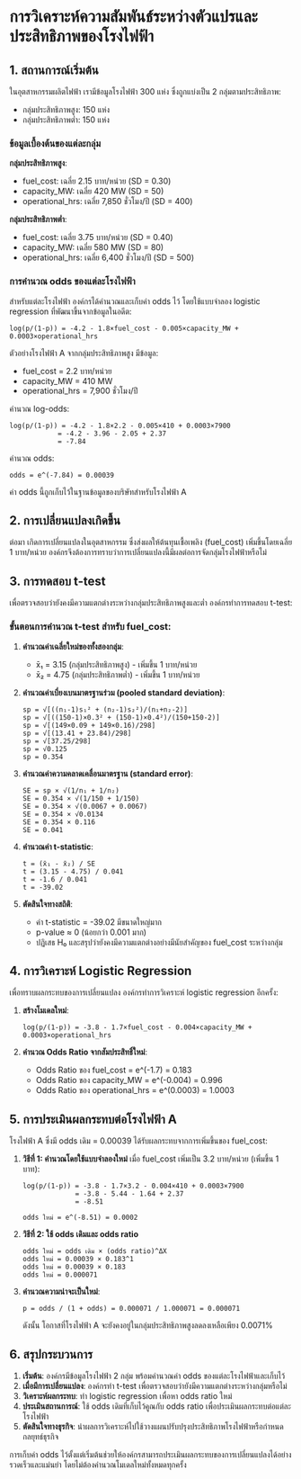 # การวิเคราะห์ความสัมพันธ์ระหว่างตัวแปรและประสิทธิภาพของโรงไฟฟ้า

## 1. สถานการณ์เริ่มต้น

ในอุตสาหกรรมผลิตไฟฟ้า เรามีข้อมูลโรงไฟฟ้า 300 แห่ง ซึ่งถูกแบ่งเป็น 2 กลุ่มตามประสิทธิภาพ:
- กลุ่มประสิทธิภาพสูง: 150 แห่ง
- กลุ่มประสิทธิภาพต่ำ: 150 แห่ง

### ข้อมูลเบื้องต้นของแต่ละกลุ่ม

**กลุ่มประสิทธิภาพสูง**:
- fuel_cost: เฉลี่ย 2.15 บาท/หน่วย (SD = 0.30)
- capacity_MW: เฉลี่ย 420 MW (SD = 50)
- operational_hrs: เฉลี่ย 7,850 ชั่วโมง/ปี (SD = 400)

**กลุ่มประสิทธิภาพต่ำ**:
- fuel_cost: เฉลี่ย 3.75 บาท/หน่วย (SD = 0.40)
- capacity_MW: เฉลี่ย 580 MW (SD = 80)
- operational_hrs: เฉลี่ย 6,400 ชั่วโมง/ปี (SD = 500)

### การคำนวณ odds ของแต่ละโรงไฟฟ้า

สำหรับแต่ละโรงไฟฟ้า องค์กรได้คำนวณและเก็บค่า odds ไว้ โดยใช้แบบจำลอง logistic regression ที่พัฒนาขึ้นจากข้อมูลในอดีต:

```
log(p/(1-p)) = -4.2 - 1.8×fuel_cost - 0.005×capacity_MW + 0.0003×operational_hrs
```

ตัวอย่างโรงไฟฟ้า A จากกลุ่มประสิทธิภาพสูง มีข้อมูล:
- fuel_cost = 2.2 บาท/หน่วย
- capacity_MW = 410 MW
- operational_hrs = 7,900 ชั่วโมง/ปี

คำนวณ log-odds:
```
log(p/(1-p)) = -4.2 - 1.8×2.2 - 0.005×410 + 0.0003×7900
            = -4.2 - 3.96 - 2.05 + 2.37
            = -7.84
```

คำนวณ odds:
```
odds = e^(-7.84) = 0.00039
```

ค่า odds นี้ถูกเก็บไว้ในฐานข้อมูลของบริษัทสำหรับโรงไฟฟ้า A

## 2. การเปลี่ยนแปลงเกิดขึ้น

ต่อมา เกิดการเปลี่ยนแปลงในอุตสาหกรรม ซึ่งส่งผลให้ต้นทุนเชื้อเพลิง (fuel_cost) เพิ่มขึ้นโดยเฉลี่ย 1 บาท/หน่วย องค์กรจึงต้องการทราบว่าการเปลี่ยนแปลงนี้มีผลต่อการจัดกลุ่มโรงไฟฟ้าหรือไม่

## 3. การทดสอบ t-test

เพื่อตรวจสอบว่ายังคงมีความแตกต่างระหว่างกลุ่มประสิทธิภาพสูงและต่ำ องค์กรทำการทดสอบ t-test:

### ขั้นตอนการคำนวณ t-test สำหรับ fuel_cost:

1) **คำนวณค่าเฉลี่ยใหม่ของทั้งสองกลุ่ม**:
   - x̄₁ = 3.15 (กลุ่มประสิทธิภาพสูง) - เพิ่มขึ้น 1 บาท/หน่วย
   - x̄₂ = 4.75 (กลุ่มประสิทธิภาพต่ำ) - เพิ่มขึ้น 1 บาท/หน่วย

2) **คำนวณค่าเบี่ยงเบนมาตรฐานร่วม (pooled standard deviation)**:
   ```
   sp = √[((n₁-1)s₁² + (n₂-1)s₂²)/(n₁+n₂-2)]
   sp = √[((150-1)×0.3² + (150-1)×0.4²)/(150+150-2)]
   sp = √[(149×0.09 + 149×0.16)/298]
   sp = √[(13.41 + 23.84)/298]
   sp = √[37.25/298]
   sp = √0.125
   sp = 0.354
   ```

3) **คำนวณค่าความคลาดเคลื่อนมาตรฐาน (standard error)**:
   ```
   SE = sp × √(1/n₁ + 1/n₂)
   SE = 0.354 × √(1/150 + 1/150)
   SE = 0.354 × √(0.0067 + 0.0067)
   SE = 0.354 × √0.0134
   SE = 0.354 × 0.116
   SE = 0.041
   ```

4) **คำนวณค่า t-statistic**:
   ```
   t = (x̄₁ - x̄₂) / SE
   t = (3.15 - 4.75) / 0.041
   t = -1.6 / 0.041
   t = -39.02
   ```

5) **ตัดสินใจทางสถิติ**:
   - ค่า t-statistic = -39.02 มีขนาดใหญ่มาก
   - p-value ≈ 0 (น้อยกว่า 0.001 มาก)
   - ปฏิเสธ H₀ และสรุปว่ายังคงมีความแตกต่างอย่างมีนัยสำคัญของ fuel_cost ระหว่างกลุ่ม

## 4. การวิเคราะห์ Logistic Regression

เพื่อทราบผลกระทบของการเปลี่ยนแปลง องค์กรทำการวิเคราะห์ logistic regression อีกครั้ง:

1) **สร้างโมเดลใหม่**:
   ```
   log(p/(1-p)) = -3.8 - 1.7×fuel_cost - 0.004×capacity_MW + 0.0003×operational_hrs
   ```

2) **คำนวณ Odds Ratio จากสัมประสิทธิ์ใหม่**:
   - Odds Ratio ของ fuel_cost = e^(-1.7) = 0.183
   - Odds Ratio ของ capacity_MW = e^(-0.004) = 0.996
   - Odds Ratio ของ operational_hrs = e^(0.0003) = 1.0003

## 5. การประเมินผลกระทบต่อโรงไฟฟ้า A

โรงไฟฟ้า A ซึ่งมี odds เดิม = 0.00039 ได้รับผลกระทบจากการเพิ่มขึ้นของ fuel_cost:

1) **วิธีที่ 1: คำนวณโดยใช้แบบจำลองใหม่**
   เมื่อ fuel_cost เพิ่มเป็น 3.2 บาท/หน่วย (เพิ่มขึ้น 1 บาท):
   ```
   log(p/(1-p)) = -3.8 - 1.7×3.2 - 0.004×410 + 0.0003×7900
                = -3.8 - 5.44 - 1.64 + 2.37
                = -8.51
   
   odds ใหม่ = e^(-8.51) = 0.0002
   ```

2) **วิธีที่ 2: ใช้ odds เดิมและ odds ratio**
   ```
   odds ใหม่ = odds เดิม × (odds ratio)^ΔX
   odds ใหม่ = 0.00039 × 0.183^1
   odds ใหม่ = 0.00039 × 0.183
   odds ใหม่ = 0.000071
   ```

3) **คำนวณความน่าจะเป็นใหม่**:
   ```
   p = odds / (1 + odds) = 0.000071 / 1.000071 = 0.000071
   ```
   
   ดังนั้น โอกาสที่โรงไฟฟ้า A จะยังคงอยู่ในกลุ่มประสิทธิภาพสูงลดลงเหลือเพียง 0.0071%

## 6. สรุปกระบวนการ

1. **เริ่มต้น**: องค์กรมีข้อมูลโรงไฟฟ้า 2 กลุ่ม พร้อมคำนวณค่า odds ของแต่ละโรงไฟฟ้าและเก็บไว้
2. **เมื่อมีการเปลี่ยนแปลง**: องค์กรทำ t-test เพื่อตรวจสอบว่ายังมีความแตกต่างระหว่างกลุ่มหรือไม่
3. **วิเคราะห์ผลกระทบ**: ทำ logistic regression เพื่อหา odds ratio ใหม่
4. **ประเมินสถานการณ์**: ใช้ odds เดิมที่เก็บไว้คูณกับ odds ratio เพื่อประเมินผลกระทบต่อแต่ละโรงไฟฟ้า
5. **ตัดสินใจทางธุรกิจ**: นำผลการวิเคราะห์ไปใช้วางแผนปรับปรุงประสิทธิภาพโรงไฟฟ้าหรือกำหนดกลยุทธ์ธุรกิจ

การเก็บค่า odds ไว้ตั้งแต่เริ่มต้นช่วยให้องค์กรสามารถประเมินผลกระทบของการเปลี่ยนแปลงได้อย่างรวดเร็วและแม่นยำ โดยไม่ต้องคำนวณโมเดลใหม่ทั้งหมดทุกครั้ง

